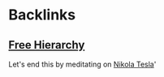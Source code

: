 
# Backlinks
## [Free Hierarchy](<Free Hierarchy.md>)
Let's end this by meditating on [Nikola Tesla](<Nikola Tesla.md>)'


